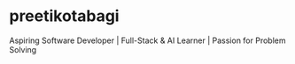 # preetikotabagi
Aspiring Software Developer | Full-Stack &amp; AI Learner | Passion for Problem Solving
